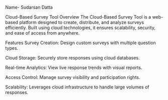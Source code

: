 Name- Sudarsan Datta

Cloud-Based Survey Tool
Overview
The Cloud-Based Survey Tool is a web-based platform designed to create, distribute, and analyze surveys efficiently. Built using cloud technologies, it ensures scalability, security, and ease of access from anywhere.

Features
Survey Creation: Design custom surveys with multiple question types.

Cloud Storage: Securely store responses using cloud databases.

Real-time Analytics: View live response trends with visual reports.

Access Control: Manage survey visibility and participation rights.

Scalability: Leverages cloud infrastructure to handle large volumes of responses.
